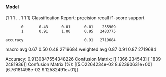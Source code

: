 #### Model
[1 1 1 ... 1 1 1]
Classification Report:
              precision    recall  f1-score   support

           0       0.43      0.01      0.01    235909
           1       0.91      1.00      0.95   2483775

    accuracy                           0.91   2719684
   macro avg       0.67      0.50      0.48   2719684
weighted avg       0.87      0.91      0.87   2719684

Accuracy: 0.9130847554348226
Confusion Matrix:
[[   1366  234543]
 [   1839 2481936]]
Confusion Matrix (%):
[[5.02264234e-02 8.62390631e+00]
 [6.76181498e-02 9.12582491e+01]]
